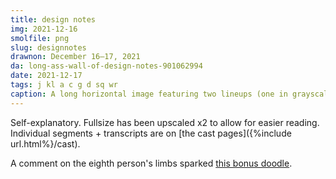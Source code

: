 ```yaml
---
title: design notes
img: 2021-12-16
smolfile: png
slug: designnotes
drawnon: December 16–17, 2021
da: long-ass-wall-of-design-notes-901062994
date: 2021-12-17
tags: j kl a c g d sq wr
caption: A long horizontal image featuring two lineups (one in grayscale, the other focused on relative heights) followed by closeups of each character. Full captions on each individual character page; see below.
---
```

Self-explanatory. Fullsize has been upscaled x2 to allow for easier reading. Individual segments + transcripts are on [the cast pages]({%include url.html%}/cast).

A comment on the eighth person's limbs sparked <a href="https://sta.sh/0kl6d7zlxcb" class="ext">this bonus doodle</a>.